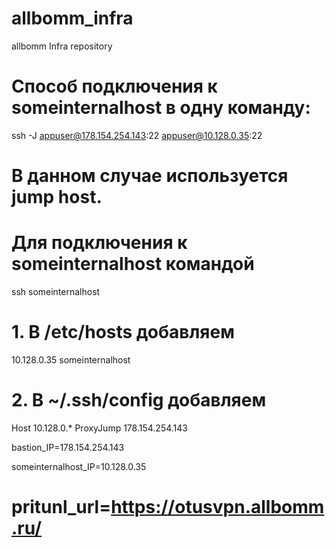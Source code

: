 # allbomm_infra
allbomm Infra repository

# Способ  подключения  к someinternalhost  в  одну команду:

ssh -J appuser@178.154.254.143:22 appuser@10.128.0.35:22

# В данном случае используется jump host.

# Для подключения к someinternalhost командой

ssh someinternalhost

# 1. В /etc/hosts добавляем

10.128.0.35 someinternalhost

# 2. В ~/.ssh/config добавляем

Host 10.128.0.*
    ProxyJump 178.154.254.143

bastion_IP=178.154.254.143

someinternalhost_IP=10.128.0.35

# pritunl_url=https://otusvpn.allbomm.ru/
